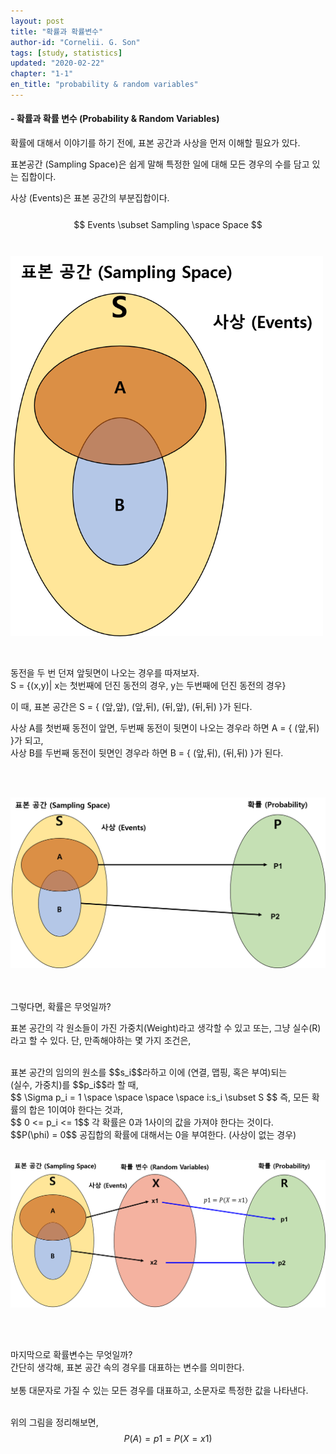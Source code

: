 ```yaml
---
layout: post
title: "확률과 확률변수"
author-id: "Cornelii. G. Son"
tags: [study, statistics]
updated: "2020-02-22"
chapter: "1-1"
en_title: "probability & random variables"
---
```


#### - 확률과 확률 변수 (Probability & Random Variables)

확률에 대해서 이야기를 하기 전에, 표본 공간과 사상을 먼저 이해할 필요가 있다.

표본공간 (Sampling Space)은 쉽게 말해 특정한 일에 대해 모든 경우의 수를 담고 있는 집합이다.

사상 (Events)은 표본 공간의 부분집합이다.  
<br/>
$$
Events \subset Sampling \space Space
$$ 
<br/>
<br/>
<img src="/assets/img/statistics/01/1.png" alt="Sampling Space" width="500"/>

<br/>

동전을 두 번 던져 앞뒷면이 나오는 경우를 따져보자.<br/>
S = {(x,y)| x는 첫번째에 던진 동전의 경우, y는 두번째에 던진 동전의 경우}

이 때, 표본 공간은 S = { (앞,앞), (앞,뒤), (뒤,앞), (뒤,뒤) }가 된다.

사상 A를 첫번째 동전이 앞면, 두번째 동전이 뒷면이 나오는 경우라 하면 A = { (앞,뒤) }가 되고, <br/>
사상 B를 두번째 동전이 뒷면인 경우라 하면 B = { (앞,뒤), (뒤,뒤) }가 된다.

<br/>
<br/>

![Probability](/assets/img/statistics/01/2.png)

<br/>
<br/>
그렇다면, 확률은 무엇일까?

표본 공간의 각 원소들이 가진 가중치(Weight)라고 생각할 수 있고 또는, 그냥 실수(R)라고 할 수 있다.
단, 만족해야하는 몇 가지 조건은,

<br/>
표본 공간의 임의의 원소를 $$s_i$$라하고 이에  (연결, 맵핑, 혹은 부여)되는 <br/>
(실수, 가중치)를 $$p_i$$라 할 때,  

<br/>
$$ \Sigma p_i = 1 \space \space \space \space i:s_i \subset S $$  
즉, 모든 확률의 합은 1이여야 한다는 것과, 
<br/>  
$$ 0 <= p_i <= 1$$  
각 확률은 0과 1사이의 값을 가져야 한다는 것이다.
<br/>
$$P(\phi) = 0$$  
공집합의 확률에 대해서는 0을 부여한다. (사상이 없는 경우)
<br/>
<br/>

![Random Variable](/assets/img/statistics/01/3.png)

<br/>
<br/>

마지막으로 확률변수는 무엇일까?  
간단히 생각해, 표본 공간 속의 경우를 대표하는 변수를 의미한다. 
<br/> 
<br/>
보통 대문자로 가질 수 있는 모든 경우를 대표하고, 소문자로 특정한 값을 나타낸다.  
<br/>

위의 그림을 정리해보면,  
$$ P(A) = p1 = P(X=x1)$$
